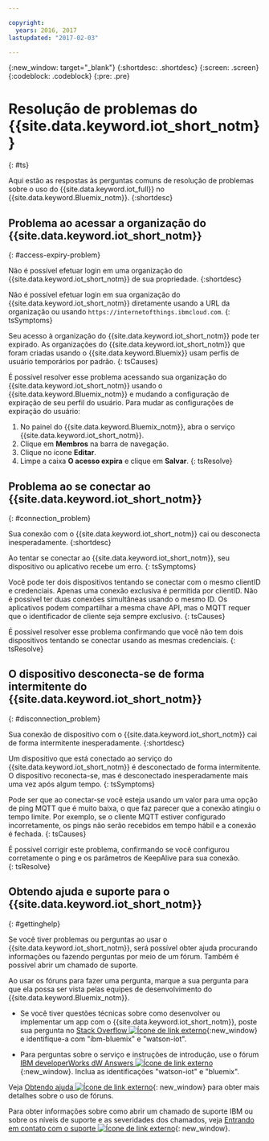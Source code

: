 ```yaml
---

copyright:
  years: 2016, 2017
lastupdated: "2017-02-03"

---
```


{:new_window: target="\_blank"}
{:shortdesc: .shortdesc}
{:screen: .screen}
{:codeblock: .codeblock}
{:pre: .pre}

# Resolução de problemas do {{site.data.keyword.iot_short_notm}}
{: #ts}

Aqui estão as respostas às perguntas comuns de resolução de problemas sobre o
uso do {{site.data.keyword.iot_full}} no
{{site.data.keyword.Bluemix_notm}}.
{:shortdesc}

## Problema ao acessar a organização do {{site.data.keyword.iot_short_notm}}
{: #access-expiry-problem}

Não é possível efetuar login em uma organização do {{site.data.keyword.iot_short_notm}} de sua propriedade.
{:shortdesc}

Não é possível efetuar login em sua organização do {{site.data.keyword.iot_short_notm}} diretamente usando a URL da organização ou usando `https://internetofthings.ibmcloud.com`.
{: tsSymptoms}

Seu acesso à organização do {{site.data.keyword.iot_short_notm}} pode ter expirado. As organizações do {{site.data.keyword.iot_short_notm}} que foram criadas usando o {{site.data.keyword.Bluemix}} usam perfis de usuário temporários por padrão.
{: tsCauses}

É possível resolver esse problema acessando sua organização do {{site.data.keyword.iot_short_notm}} usando o {{site.data.keyword.Bluemix_notm}} e mudando a configuração de expiração de seu perfil do usuário. Para mudar as configurações de expiração do usuário:

1. No painel do {{site.data.keyword.Bluemix_notm}}, abra o serviço {{site.data.keyword.iot_short_notm}}.
2. Clique em **Membros** na barra de navegação.
3. Clique no ícone **Editar**.
4. Limpe a caixa **O acesso expira** e clique em **Salvar**.
{: tsResolve}

## Problema ao se conectar ao {{site.data.keyword.iot_short_notm}}
{: #connection_problem}

Sua conexão com o {{site.data.keyword.iot_short_notm}} cai ou desconecta inesperadamente.
{:shortdesc}

Ao tentar se conectar ao {{site.data.keyword.iot_short_notm}}, seu dispositivo ou aplicativo recebe um erro.
{: tsSymptoms}

Você pode ter dois dispositivos tentando se conectar com o mesmo clientID e credenciais. Apenas uma conexão exclusiva é permitida por clientID. Não é possível ter duas conexões simultâneas usando o mesmo ID. Os aplicativos podem compartilhar a mesma chave API, mas o MQTT requer que o identificador de cliente seja sempre exclusivo.
{: tsCauses}

É possível resolver esse problema confirmando que você não tem dois dispositivos tentando se conectar usando as mesmas credenciais.
{: tsResolve}

## O dispositivo desconecta-se de forma intermitente do {{site.data.keyword.iot_short_notm}}
{: #disconnection_problem}

Sua conexão de dispositivo com o {{site.data.keyword.iot_short_notm}} cai de forma intermitente inesperadamente.
{:shortdesc}

Um dispositivo que está conectado ao serviço do {{site.data.keyword.iot_short_notm}} é desconectado de forma intermitente. O dispositivo reconecta-se, mas é desconectado inesperadamente mais uma vez após algum tempo.
{: tsSymptoms}

Pode ser que ao conectar-se você esteja usando um valor para uma opção de ping MQTT que é muito baixa, o que faz parecer que a conexão atingiu o tempo limite. Por exemplo, se o cliente MQTT estiver configurado incorretamente, os pings não serão recebidos em tempo hábil e a conexão é fechada.
{: tsCauses}

É possível corrigir este problema, confirmando se você configurou corretamente o ping e os parâmetros de KeepAlive para sua conexão.   
{: tsResolve}


## Obtendo ajuda e suporte para o {{site.data.keyword.iot_short_notm}}
{: #gettinghelp}

Se você tiver problemas ou perguntas ao usar o
{{site.data.keyword.iot_short_notm}},
será possível obter ajuda procurando informações ou fazendo perguntas
por meio de um fórum. Também é possível abrir um chamado de suporte.

Ao usar os fóruns para fazer uma pergunta, marque a sua pergunta para que ela possa ser vista pelas equipes de desenvolvimento do {{site.data.keyword.Bluemix_notm}}.

* Se você tiver questões técnicas sobre como desenvolver ou implementar um app com o {{site.data.keyword.iot_short_notm}}, poste sua pergunta no [Stack Overflow ![Ícone de link externo](../../icons/launch-glyph.svg)](http://stackoverflow.com/search?q=watson-iot+ibm-bluemix){:new_window} e identifique-a com "ibm-bluemix" e "watson-iot".
<!--Insert the appropriate dW Answers tag for your service for <service_keyword> in URL below:  -->
* Para perguntas sobre o serviço e instruções de introdução, use o fórum [IBM developerWorks dW Answers ![Ícone de link externo](../../icons/launch-glyph.svg)](https://developer.ibm.com/answers/topics/watson-iot/?smartspace=bluemix){:new_window}. Inclua as identificações "watson-iot" e "bluemix".

Veja [Obtendo ajuda ![Ícone de link externo](../../icons/launch-glyph.svg)](https://www.{DomainName}/docs/support/index.html#getting-help){: new_window} para obter mais detalhes sobre o uso de fóruns.

Para obter informações sobre como abrir um chamado de suporte IBM ou sobre os níveis de suporte e as severidades dos chamados, veja [Entrando em contato com o suporte ![Ícone de link externo](../../icons/launch-glyph.svg)](https://www.{DomainName}/docs/support/index.html#contacting-support){: new_window}.
